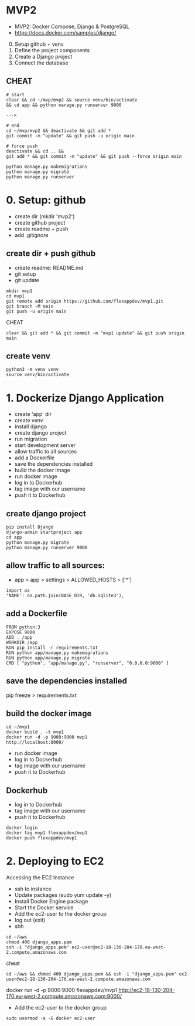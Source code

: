 # MVP2
- MVP2: Docker Compose, Django & PostgreSQL
- https://docs.docker.com/samples/django/

0. Setup github + venv
1. Define the project components
2. Create a Django project
3. Connect the database


## CHEAT
```
# start
clear && cd ~/mvp/mvp2 && source venv/bin/activate 
&& cd app && python manage.py runserver 9000

---> 

# end
cd ~/mvp/mvp2 && deactivate && git add * 
git commit -m "update" && git push -u origin main

# force push
deactivate && cd .. && 
git add * && git commit -m "update" && git push --force origin main

python manage.py makemigrations
python manage.py migrate
python manage.py runserver
```

# 0. Setup: github
- create dir (mkdir 'mvp2')
- create github project
- create readme + push
- add .gitignore


## create dir + push github
- create readme: README.md
- git setup
- git update
```
mkdir mvp1
cd mvp1
git remote add origin https://github.com/flexappdev/mvp1.git
git branch -M main
git push -u origin main
```
CHEAT
```
clear && git add * && git commit -m "mvp1 update" && git push origin main
```
## create venv
```
python3 -m venv venv
source venv/bin/activate
```

# 1. Dockerize Django Application
- create 'app' dir
- create venv
- install django
- create django project
- run migration
- start development server
- allow traffic to all sources
- add a Dockerfile
- save the dependencies installed
- build the docker image
- run docker image
- log in to Dockerhub 
- tag image with our username
- push it to Dockerhub


## create django project
```
pip install Django
django-admin startproject app
cd app
python manage.py migrate
python manage.py runserver 9000
```

## allow traffic to all sources:
- app > app > settings > ALLOWED_HOSTS = ['*']
```
import os
'NAME': os.path.join(BASE_DIR, 'db.sqlite3'),
```

## add a Dockerfile
```
FROM python:3
EXPOSE 9000
ADD . /app
WORKDIR /app
RUN pip install -r requirements.txt
RUN python app/manage.py makemigrations
RUN python app/manage.py migrate
CMD [ "python", "app/manage.py", "runserver", "0.0.0.0:9000" ]
```
## save the dependencies installed
pip freeze > requirements.txt

## build the docker image
```
cd ~/mvp1
docker build . -t mvp1
docker run -d -p 9000:9000 mvp1
http://localhost:8000/
```

- run docker image
- log in to Dockerhub 
- tag image with our username
- push it to Dockerhub

## Dockerhub
- log in to Dockerhub 
- tag image with our username
- push it to Dockerhub
```
docker login
docker tag mvp1 flexappdev/mvp1
docker push flexappdev/mvp1
```

# 2. Deploying to EC2

Accessing the EC2 Instance
- ssh to instance
- Update packages (sudo yum update -y)
- Install Docker Engine package
- Start the Docker service
- Add the ec2-user to the docker group
- log out (exit)
- shh

```
cd ~/aws
chmod 400 django_apps.pem
ssh -i "django_apps.pem" ec2-user@ec2-18-130-204-170.eu-west-2.compute.amazonaws.com
```
cheat
```
cd ~/aws && chmod 400 django_apps.pem && ssh -i "django_apps.pem" ec2-user@ec2-18-130-204-170.eu-west-2.compute.amazonaws.com
```

docker run -d -p 9000:9000 flexappdev/mvp1
http://ec2-18-130-204-170.eu-west-2.compute.amazonaws.com:9000/

- Add the ec2-user to the docker group
```
sudo usermod -a -G docker ec2-user
```
